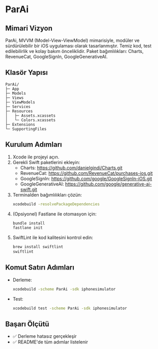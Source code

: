 # ParAi

## Mimari Vizyon
ParAi, MVVM (Model-View-ViewModel) mimarisiyle, modüler ve sürdürülebilir bir iOS uygulaması olarak tasarlanmıştır. Temiz kod, test edilebilirlik ve kolay bakım önceliklidir. Paket bağımlılıkları: Charts, RevenueCat, GoogleSignIn, GoogleGenerativeAI.

## Klasör Yapısı
```
ParAi/
├─ App
├─ Models
├─ Views
├─ ViewModels
├─ Services
├─ Resources
│   ├─ Assets.xcassets
│   └─ Colors.xcassets
├─ Extensions
└─ SupportingFiles
```

## Kurulum Adımları
1. Xcode ile projeyi açın.
2. Gerekli Swift paketlerini ekleyin:
   - Charts: https://github.com/danielgindi/Charts.git
   - RevenueCat: https://github.com/RevenueCat/purchases-ios.git
   - GoogleSignIn: https://github.com/google/GoogleSignIn-iOS.git
   - GoogleGenerativeAI: https://github.com/google/generative-ai-swift.git
3. Terminalden bağımlılıkları çözün:
   ```sh
   xcodebuild -resolvePackageDependencies
   ```
4. (Opsiyonel) Fastlane ile otomasyon için:
   ```sh
   bundle install
   fastlane init
   ```
5. SwiftLint ile kod kalitesini kontrol edin:
   ```sh
   brew install swiftlint
   swiftlint
   ```

## Komut Satırı Adımları
- Derleme:
  ```sh
  xcodebuild -scheme ParAi -sdk iphonesimulator
  ```
- Test:
  ```sh
  xcodebuild test -scheme ParAi -sdk iphonesimulator
  ```

## Başarı Ölçütü
- ✅ Derleme hatasız gerçekleşir
- ✅ README'de tüm adımlar listelenir 
